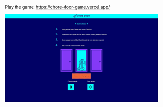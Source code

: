 Play the game: 
https://chore-door-game.vercel.app/

![alt text](https://github.com/Jull22/chore-bot-game/blob/main/image.JPG?raw=true)
